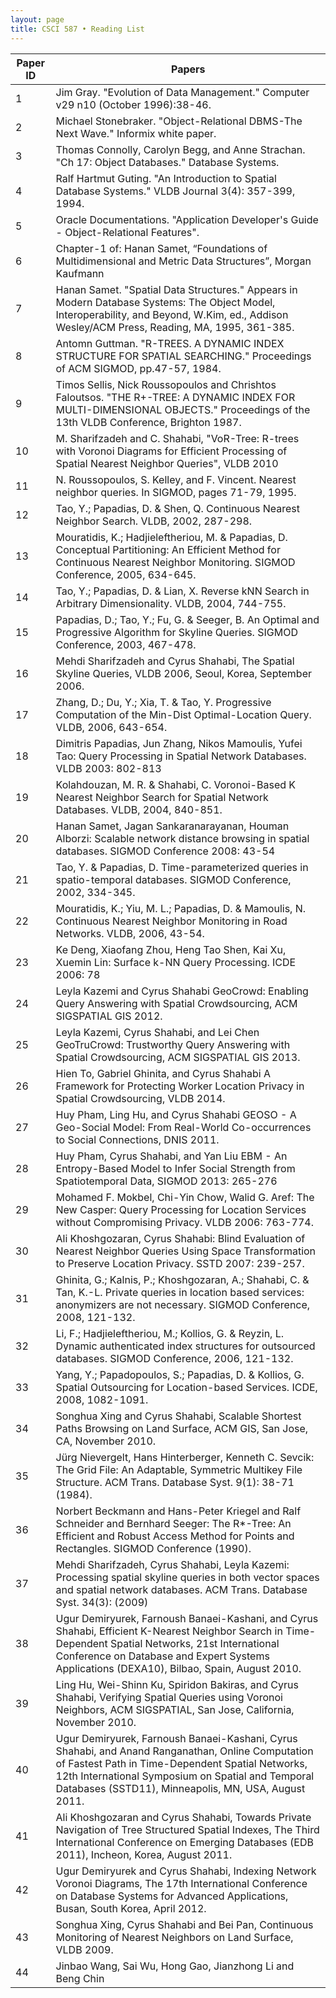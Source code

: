 ```yaml
---
layout: page
title: CSCI 587 • Reading List
---
```


| **Paper ID** | **Papers**                                                                                                           |
|----------|------------------------------------------------------------------------------------------------------------------|
| 1        | Jim Gray. "Evolution of Data Management." Computer v29 n10 (October 1996):38-46.                                 |
| 2        | Michael Stonebraker. "Object-Relational DBMS-The Next Wave." Informix white paper.                               |
| 3        | Thomas Connolly, Carolyn Begg, and Anne Strachan. "Ch 17: Object Databases." Database Systems.                   |
| 4        | Ralf Hartmut Guting. "An Introduction to Spatial Database Systems." VLDB Journal 3(4): 357-399, 1994.            |
| 5        | Oracle Documentations. "Application Developer's Guide - Object-Relational Features".                             |
| 6        | Chapter-1 of: Hanan Samet, “Foundations of Multidimensional and Metric Data Structures”, Morgan Kaufmann          |
| 7        | Hanan Samet. "Spatial Data Structures." Appears in Modern Database Systems: The Object Model, Interoperability, and Beyond, W.Kim, ed., Addison Wesley/ACM Press, Reading, MA, 1995, 361-385. |
| 8        | Antomn Guttman. "R-TREES. A DYNAMIC INDEX STRUCTURE FOR SPATIAL SEARCHING." Proceedings of ACM SIGMOD, pp.47-57, 1984. |
| 9        | Timos Sellis, Nick Roussopoulos and Chrishtos Faloutsos. "THE R+-TREE: A DYNAMIC INDEX FOR MULTI-DIMENSIONAL OBJECTS." Proceedings of the 13th VLDB Conference, Brighton 1987. |
| 10       | M. Sharifzadeh and C. Shahabi, "VoR-Tree: R-trees with Voronoi Diagrams for Efficient Processing of Spatial Nearest Neighbor Queries", VLDB 2010 |
| 11       | N. Roussopoulos, S. Kelley, and F. Vincent. Nearest neighbor queries. In SIGMOD, pages 71-79, 1995.              |
| 12       | Tao, Y.; Papadias, D. & Shen, Q. Continuous Nearest Neighbor Search. VLDB, 2002, 287-298.                        |
| 13       | Mouratidis, K.; Hadjieleftheriou, M. & Papadias, D. Conceptual Partitioning: An Efficient Method for Continuous Nearest Neighbor Monitoring. SIGMOD Conference, 2005, 634-645. |
| 14       | Tao, Y.; Papadias, D. & Lian, X. Reverse kNN Search in Arbitrary Dimensionality. VLDB, 2004, 744-755.            |
| 15       | Papadias, D.; Tao, Y.; Fu, G. & Seeger, B. An Optimal and Progressive Algorithm for Skyline Queries. SIGMOD Conference, 2003, 467-478. |
| 16       | Mehdi Sharifzadeh and Cyrus Shahabi, The Spatial Skyline Queries, VLDB 2006, Seoul, Korea, September 2006.       |
| 17       | Zhang, D.; Du, Y.; Xia, T. & Tao, Y. Progressive Computation of the Min-Dist Optimal-Location Query. VLDB, 2006, 643-654. |
| 18       | Dimitris Papadias, Jun Zhang, Nikos Mamoulis, Yufei Tao: Query Processing in Spatial Network Databases. VLDB 2003: 802-813 |
| 19       | Kolahdouzan, M. R. & Shahabi, C. Voronoi-Based K Nearest Neighbor Search for Spatial Network Databases. VLDB, 2004, 840-851. |
| 20       | Hanan Samet, Jagan Sankaranarayanan, Houman Alborzi: Scalable network distance browsing in spatial databases. SIGMOD Conference 2008: 43-54 |
| 21       | Tao, Y. & Papadias, D. Time-parameterized queries in spatio-temporal databases. SIGMOD Conference, 2002, 334-345. |
| 22       | Mouratidis, K.; Yiu, M. L.; Papadias, D. & Mamoulis, N. Continuous Nearest Neighbor Monitoring in Road Networks. VLDB, 2006, 43-54. |
| 23       | Ke Deng, Xiaofang Zhou, Heng Tao Shen, Kai Xu, Xuemin Lin: Surface k-NN Query Processing. ICDE 2006: 78          |
| 24       | Leyla Kazemi and Cyrus Shahabi GeoCrowd: Enabling Query Answering with Spatial Crowdsourcing, ACM SIGSPATIAL GIS 2012. |
| 25       | Leyla Kazemi, Cyrus Shahabi, and Lei Chen GeoTruCrowd: Trustworthy Query Answering with Spatial Crowdsourcing, ACM SIGSPATIAL GIS 2013. |
| 26       | Hien To, Gabriel Ghinita, and Cyrus Shahabi A Framework for Protecting Worker Location Privacy in Spatial Crowdsourcing, VLDB 2014. |
| 27       | Huy Pham, Ling Hu, and Cyrus Shahabi GEOSO - A Geo-Social Model: From Real-World Co-occurrences to Social Connections, DNIS 2011. |
| 28       | Huy Pham, Cyrus Shahabi, and Yan Liu EBM - An Entropy-Based Model to Infer Social Strength from Spatiotemporal Data, SIGMOD 2013: 265-276 |
| 29       | Mohamed F. Mokbel, Chi-Yin Chow, Walid G. Aref: The New Casper: Query Processing for Location Services without Compromising Privacy. VLDB 2006: 763-774. |
| 30       | Ali Khoshgozaran, Cyrus Shahabi: Blind Evaluation of Nearest Neighbor Queries Using Space Transformation to Preserve Location Privacy. SSTD 2007: 239-257. |
| 31       | Ghinita, G.; Kalnis, P.; Khoshgozaran, A.; Shahabi, C. & Tan, K.-L. Private queries in location based services: anonymizers are not necessary. SIGMOD Conference, 2008, 121-132. |
| 32       | Li, F.; Hadjieleftheriou, M.; Kollios, G. & Reyzin, L. Dynamic authenticated index structures for outsourced databases. SIGMOD Conference, 2006, 121-132. |
| 33       | Yang, Y.; Papadopoulos, S.; Papadias, D. & Kollios, G. Spatial Outsourcing for Location-based Services. ICDE, 2008, 1082-1091. |
| 34       | Songhua Xing and Cyrus Shahabi, Scalable Shortest Paths Browsing on Land Surface, ACM GIS, San Jose, CA, November 2010. |
| 35       | Jürg Nievergelt, Hans Hinterberger, Kenneth C. Sevcik: The Grid File: An Adaptable, Symmetric Multikey File Structure. ACM Trans. Database Syst. 9(1): 38-71 (1984). |
| 36       | Norbert Beckmann and Hans-Peter Kriegel and Ralf Schneider and Bernhard Seeger: The R*-Tree: An Efficient and Robust Access Method for Points and Rectangles. SIGMOD Conference (1990). |
| 37       | Mehdi Sharifzadeh, Cyrus Shahabi, Leyla Kazemi: Processing spatial skyline queries in both vector spaces and spatial network databases. ACM Trans. Database Syst. 34(3): (2009) |
| 38       | Ugur Demiryurek, Farnoush Banaei-Kashani, and Cyrus Shahabi, Efficient K-Nearest Neighbor Search in Time-Dependent Spatial Networks, 21st International Conference on Database and Expert Systems Applications (DEXA10), Bilbao, Spain, August 2010. |
| 39       | Ling Hu, Wei-Shinn Ku, Spiridon Bakiras, and Cyrus Shahabi, Verifying Spatial Queries using Voronoi Neighbors, ACM SIGSPATIAL, San Jose, California, November 2010. |
| 40       | Ugur Demiryurek, Farnoush Banaei-Kashani, Cyrus Shahabi, and Anand Ranganathan, Online Computation of Fastest Path in Time-Dependent Spatial Networks, 12th International Symposium on Spatial and Temporal Databases (SSTD11), Minneapolis, MN, USA, August 2011. |
| 41       | Ali Khoshgozaran and Cyrus Shahabi, Towards Private Navigation of Tree Structured Spatial Indexes, The Third International Conference on Emerging Databases (EDB 2011), Incheon, Korea, August 2011. |
| 42       | Ugur Demiryurek and Cyrus Shahabi, Indexing Network Voronoi Diagrams, The 17th International Conference on Database Systems for Advanced Applications, Busan, South Korea, April 2012. |
| 43       | Songhua Xing, Cyrus Shahabi and Bei Pan, Continuous Monitoring of Nearest Neighbors on Land Surface, VLDB 2009. |
| 44       | Jinbao Wang, Sai Wu, Hong Gao, Jianzhong Li and Beng Chin
